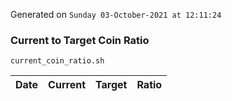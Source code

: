 Generated on `Sunday 03-October-2021 at 12:11:24`

### Current to Target Coin Ratio
`current_coin_ratio.sh`

Date|Current|Target|Ratio
---|---|---|---
